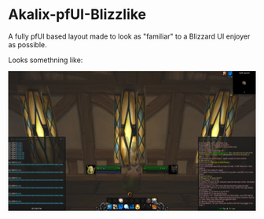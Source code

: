 # Akalix-pfUI-Blizzlike
A fully pfUI based layout made to look as "familiar" to a Blizzard UI enjoyer as possible.

Looks somethning like:

![UI Screenshot](https://github.com/AkalixFrost/Akalix-pfUI-Blizzlike/blob/GM-UI/image.png)

